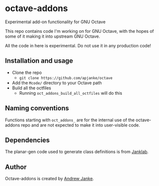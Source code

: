 octave-addons
===============

Experimental add-on functionality for GNU Octave

This repo contains code I'm working on for GNU Octave, with the hopes of some
of it making it into upstream GNU Octave.

All the code in here is experimental. Do not use it in any production code!

## Installation and usage

* Clone the repo
  * `git clone https://github.com/apjanke/octave`
* Add the `Mcode/` directory to your Octave path
* Build all the octfiles
  * Running `oct_addons_build_all_octfiles` will do this

## Naming conventions

Functions starting with `oct_addons_` are for the internal use of the octave-addons
repo and are not expected to make it into user-visible code.

## Dependencies

The planar-gen code used to generate class definitions is from
[Janklab](https://github.com/apjanke/janklab).

## Author

Octave-addons is created by [Andrew Janke](https://apjanke.net).
